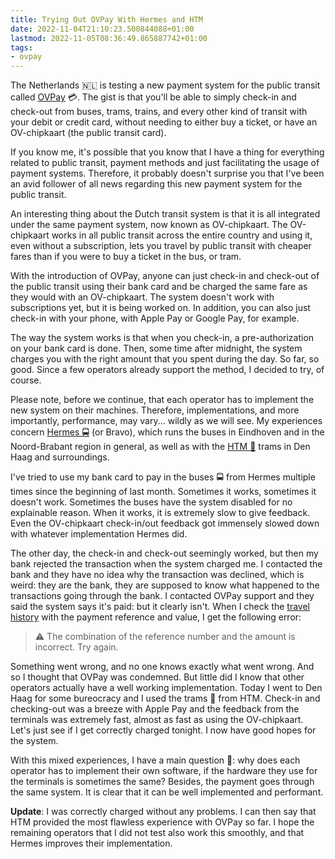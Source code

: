 ```yaml
---
title: Trying Out OVPay With Hermes and HTM
date: 2022-11-04T21:10:23.500844088+01:00
lastmod: 2022-11-05T08:36:49.865887742+01:00
tags:
- ovpay
---
```


The Netherlands 🇳🇱 is testing a new payment system for the public transit called [OVPay](https://ovpay.nl/) 💳. The gist is that you'll be able to simply check-in and check-out from buses, trams, trains, and every other kind of transit with your debit or credit card, without needing to either buy a ticket, or have an OV-chipkaart (the public transit card).

<!--more-->

<style>
  :root {
    --accent: #ff0064;
  }
</style>

If you know me, it's possible that you know that I have a thing for everything related to public transit, payment methods and just facilitating the usage of payment systems. Therefore, it probably doesn't surprise you that I've been an avid follower of all news regarding this new payment system for the public transit.

An interesting thing about the Dutch transit system is that it is all integrated under the same payment system, now known as OV-chipkaart. The OV-chipkaart works in all public transit across the entire country and using it, even without a subscription, lets you travel by public transit with cheaper fares than if you were to buy a ticket in the bus, or tram.

With the introduction of OVPay, anyone can just check-in and check-out of the public transit using their bank card and be charged the same fare as they would with an OV-chipkaart. The system doesn't work with subscriptions yet, but it is being worked on. In addition, you can also just check-in with your phone, with Apple Pay or Google Pay, for example.

The way the system works is that when you check-in, a pre-authorization on your bank card is done. Then, some time after midnight, the system charges you with the right amount that you spent during the day. So far, so good. Since a few operators already support the method, I decided to try, of course.

Please note, before we continue, that each operator has to implement the new system on their machines. Therefore, implementations, and more importantly, performance, may vary... wildly as we will see. My experiences concern [Hermes 🚍](https://www.hermes.nl/nl/) (or Bravo), which runs the buses in Eindhoven and in the Noord-Brabant region in general, as well as with the [HTM 🚃](https://www.htm.nl/) trams in Den Haag and surroundings.

I've tried to use my bank card to pay in the buses 🚍 from Hermes multiple times since the beginning of last month. Sometimes it works, sometimes it doesn't work. Sometimes the buses have the system disabled for no explainable reason. When it works, it is extremely slow to give feedback. Even the OV-chipkaart check-in/out feedback got immensely slowed down with whatever implementation Hermes did.

The other day, the check-in and check-out seemingly worked, but then my bank rejected the transaction when the system charged me. I contacted the bank and they have no idea why the transaction was declined, which is weird: they are the bank, they are supposed to know what happened to the transactions going through the bank. I contacted OVPay support and they said the system says it's paid: but it clearly isn't. When I check the [travel history](https://reisoverzicht.ovpay.nl/) with the payment reference and value, I get the following error:

> ⚠️ The combination of the reference number and the amount is incorrect. Try again.

Something went wrong, and no one knows exactly what went wrong. And so I thought that OVPay was condemned. But little did I know that other operators actually have a well working implementation. Today I went to Den Haag for some bureocracy and I used the trams 🚃 from HTM. Check-in and checking-out was a breeze with Apple Pay and the feedback from the terminals was extremely fast, almost as fast as using the OV-chipkaart. Let's just see if I get correctly charged tonight. I now have good hopes for the system.

With this mixed experiences, I have a main question 🤔: why does each operator has to implement their own software, if the hardware they use for the terminals is sometimes the same? Besides, the payment goes through the same system. It is clear that it can be well implemented and performant.

**Update**: I was correctly charged without any problems. I can then say that HTM provided the most flawless experience with OVPay so far. I hope the remaining operators that I did not test also work this smoothly, and that Hermes improves their implementation.
